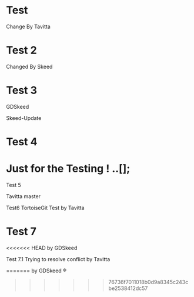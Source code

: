 # Test

Change By Tavitta

# Test 2

Changed By Skeed

# Test 3

GDSkeed

Skeed-Update
# Test 4

Just for the Testing ! ..[];
=======
Test 5

Tavitta
master

Test6
TortoiseGit Test by Tavitta

# Test 7
<<<<<<< HEAD
by GDSkeed

Test 7.1
Trying to resolve conflict by Tavitta



=======
by GDSkeed ®
>>>>>>> 76736f7011018b0d9a8345c243cbe2538412dc57
